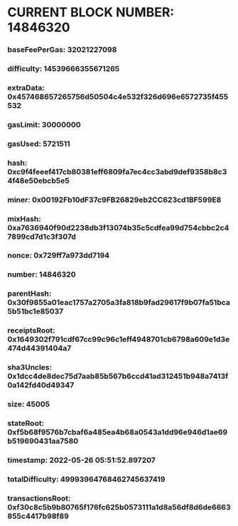 # CURRENT BLOCK NUMBER: 14846320

### baseFeePerGas: 32021227098
### difficulty: 14539666355671265
### extraData: 0x457468657265756d50504c4e532f326d696e6572735f455532
### gasLimit: 30000000
### gasUsed: 5721511
### hash: 0xc9f4feeef417cb80381eff6809fa7ec4cc3abd9def9358b8c34f48e50ebcb5e5
### miner: 0x00192Fb10dF37c9FB26829eb2CC623cd1BF599E8
### mixHash: 0xa7636940f90d2238db3f13074b35c5cdfea99d754cbbc2c47899cd7d1c3f307d
### nonce: 0x729ff7a973dd7194
### number: 14846320
### parentHash: 0x30f9855a01eac1757a2705a3fa818b9fad29617f9b07fa51bca5b51bc1e85037
### receiptsRoot: 0x1649302f791cdf67cc99c96c1eff4948701cb6798a609e1d3e474d44391404a7
### sha3Uncles: 0x1dcc4de8dec75d7aab85b567b6ccd41ad312451b948a7413f0a142fd40d49347
### size: 45005
### stateRoot: 0xf5b68f9576b7cbaf6a485ea4b68a0543a1dd96e946d1ae69b519690431aa7580
### timestamp: 2022-05-26 05:51:52.897207
### totalDifficulty: 49993964768462745637419
### transactionsRoot: 0xf30c8c5b9b80765f176fc625b0573111a1d8a56df8d6de6663855c4417b98f89
